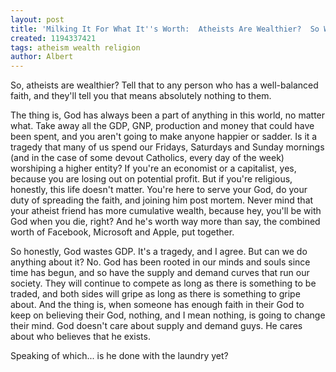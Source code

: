 ```yaml
---
layout: post
title: 'Milking It For What It''s Worth:  Atheists Are Wealthier?  So What?'
created: 1194337421
tags: atheism wealth religion
author: Albert
---
```

So, atheists are wealthier?  Tell that to any person who has a well-balanced faith, and they'll tell you that means absolutely nothing to them.

The thing is, God has always been a part of anything in this world, no matter what.  Take away all the GDP, GNP, production and money that could have been spent, and you aren't going to make anyone happier or sadder.  Is it a tragedy that many of us spend our Fridays, Saturdays and Sunday mornings (and in the case of some devout Catholics, every day of the week) worshiping a higher entity?  If you're an economist or a capitalist, yes, because you are losing out on potential profit.  But if you're religious, honestly, this life doesn't matter.  You're here to serve your God, do your duty of spreading the faith, and joining him post mortem.  Never mind that your atheist friend has more cumulative wealth, because hey, you'll be with God when you die, right?  And he's worth way more than say, the combined worth of Facebook, Microsoft and Apple, put together.

So honestly, God wastes GDP.  It's a tragedy, and I agree.  But can we do anything about it?  No.  God has been rooted in our minds and souls since time has begun, and so have the supply and demand curves that run our society.  They will continue to compete as long as there is something to be traded, and both sides will gripe as long as there is something to gripe about.  And the thing is, when someone has enough faith in their God to keep on believing their God, nothing, and I mean nothing, is going to change their mind.  God doesn't care about supply and demand guys.  He cares about who believes that he exists.

Speaking of which... is he done with the laundry yet?
